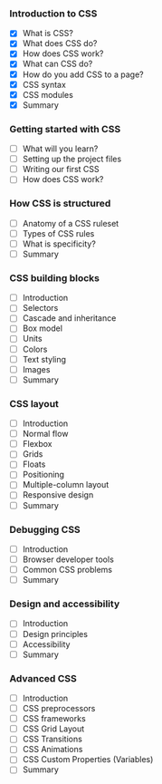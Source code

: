 ### Introduction to CSS

- [x] What is CSS?
- [x] What does CSS do?
- [x] How does CSS work?
- [x] What can CSS do?
- [x] How do you add CSS to a page?
- [x] CSS syntax
- [x] CSS modules
- [x] Summary

### Getting started with CSS

- [ ] What will you learn?
- [ ] Setting up the project files
- [ ] Writing our first CSS
- [ ] How does CSS work?

### How CSS is structured

- [ ] Anatomy of a CSS ruleset
- [ ] Types of CSS rules
- [ ] What is specificity?
- [ ] Summary

### CSS building blocks

- [ ] Introduction
- [ ] Selectors
- [ ] Cascade and inheritance
- [ ] Box model
- [ ] Units
- [ ] Colors
- [ ] Text styling
- [ ] Images
- [ ] Summary

### CSS layout

- [ ] Introduction
- [ ] Normal flow
- [ ] Flexbox
- [ ] Grids
- [ ] Floats
- [ ] Positioning
- [ ] Multiple-column layout
- [ ] Responsive design
- [ ] Summary

### Debugging CSS

- [ ] Introduction
- [ ] Browser developer tools
- [ ] Common CSS problems
- [ ] Summary

### Design and accessibility

- [ ] Introduction
- [ ] Design principles
- [ ] Accessibility
- [ ] Summary

### Advanced CSS

- [ ] Introduction
- [ ] CSS preprocessors
- [ ] CSS frameworks
- [ ] CSS Grid Layout
- [ ] CSS Transitions
- [ ] CSS Animations
- [ ] CSS Custom Properties (Variables)
- [ ] Summary

